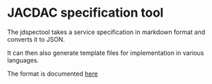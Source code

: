 # JACDAC specification tool

The jdspectool takes a service specification in markdown format and converts it to JSON.

It can then also generate template files for implementation in various languages.

The format is documented [here](../reference/service-spec-language)
